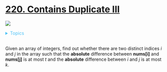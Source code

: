 # [220. Contains Duplicate III](https://leetcode.com/problems/contains-duplicate-iii/description/)

![](https://img.shields.io/badge/Difficulty-Medium-F8AF40.svg)

<details>
<summary style="color:#4FC3F7">Topics</summary>

* [`Binary Search Tree`](https://leetcode.com/tag/binary-search-tree/)

</details>
<br />

Given an array of integers, find out whether there are two distinct indices _i_ and _j_ in the array such that the **absolute** difference between **nums[i]** and **nums[j]** is at most _t_ and the **absolute** difference between _i_ and _j_ is at most _k_.